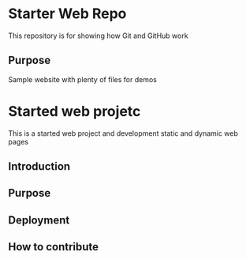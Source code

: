# Starter Web Repo

This repository is for showing how Git and GitHub work

## Purpose

Sample website with plenty of files for demos

# Started web projetc

This is a started web project and development static and dynamic web pages

## Introduction

## Purpose

## Deployment

## How to contribute